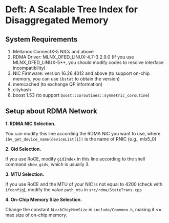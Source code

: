# Deft: A Scalable Tree Index for Disaggregated Memory

## System Requirements

1. Mellanox ConnectX-5 NICs and above
2. RDMA Driver: MLNX_OFED_LINUX-4.7-3.2.9.0 (If you use MLNX_OFED_LINUX-5**, you should modify codes to resolve interface incompatibility)
3. NIC Firmware: version 16.26.4012 and above (to support on-chip memory, you can use `ibstat` to obtain the version)
4. memcached (to exchange QP information)
5. cityhash
6. boost 1.53 (to support `boost::coroutines::symmetric_coroutine`)

## Setup about RDMA Network

**1. RDMA NIC Selection.** 

You can modify this line according the RDMA NIC you want to use, where `ibv_get_device_name(deviceList[i])` is the name of RNIC (e.g., mlx5_0)

**2. Gid Selection.** 

If you use RoCE, modify `gidIndex` in this line according to the shell command `show_gids`, which is usually 3.

**3. MTU Selection.** 

If you use RoCE and the MTU of your NIC is not equal to 4200 (check with `ifconfig`), modify the value `path_mtu` in `src/rdma/StateTrans.cpp`

**4. On-Chip Memory Size Selection.** 

Change the constant ``kLockChipMemSize`` in `include/Commmon.h`, making it <= max size of on-chip memory.

